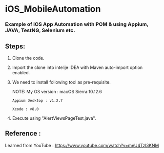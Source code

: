 # iOS_MobileAutomation

### Example of iOS App Automation with POM & using Appium, JAVA, TestNG, Selenium etc.

## Steps:

1. Clone the code.
2. Import the clone into intelije IDEA with Maven auto-import option enabled.
3. We need to install following tool as pre-requisite.
     
     NOTE: My OS version : macOS Sierra 10.12.6 
       
       Appium Desktop : v1.2.7 
       
       Xcode : v8.0
4. Execute using "AlertViewsPageTest.java".

## Reference :
  Learned from YouTube : https://www.youtube.com/watch?v=meU4TzI3KNM
    
